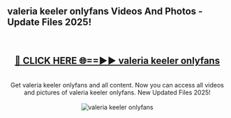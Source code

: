 <h2>valeria keeler onlyfans Videos And Photos - Update Files 2025!</h2>
<br>
<div align="center">
<h2><a href="https://linkcuts.com/hfmhzwbr" rel="nofollow">🔴 CLICK HERE 🌐==►► valeria keeler onlyfans</a></h2>
<br>
Get valeria keeler onlyfans and all content. Now you can access all videos and pictures of valeria keeler onlyfans. New Updated Files 2025!
<br>
<br>
<a href="https://linkcuts.com/hfmhzwbr" rel="nofollow" data-target="animated-image.originalLink"><img src="https://i.ibb.co.com/WyWwxjT/player-gif2.gif" alt="valeria keeler onlyfans" style="max-width: 100%; display: inline-block;" data-target="animated-image.originalImage"></a>
</div>
<br>